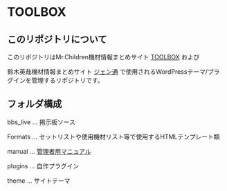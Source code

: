 # TOOLBOX
## このリポジトリについて
このリポジトリはMr.Children機材情報まとめサイト [TOOLBOX](https://mrchildren.tools) および

鈴木英哉機材情報まとめサイト [ジェン通](https://jen.mrchildren.tools) で使用されるWordPressテーマ/プラグインを管理するリポジトリです。

## フォルダ構成
bbs_live ... 掲示板ソース

Formats ... セットリストや使用機材リスト等で使用するHTMLテンプレート類

manual ... [管理者用マニュアル](https://mrchildren.tools/manual/)

plugins ... 自作プラグイン

theme ... サイトテーマ
